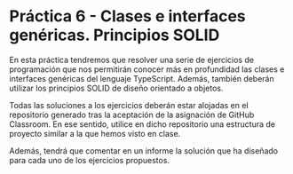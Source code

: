 # Práctica 6 - Clases e interfaces genéricas. Principios SOLID

En esta práctica tendremos que resolver una serie de ejercicios de programación que nos
permitirán conocer más en profundidad las clases e interfaces genéricas del lenguaje 
TypeScript. Además, también deberán utilizar los principios SOLID de diseño orientado a 
objetos.

Todas las soluciones a los ejercicios deberán estar alojadas en el repositorio generado 
tras la aceptación de la asignación de GitHub Classroom. En ese sentido, utilice en dicho 
repositorio una estructura de proyecto similar a la que hemos visto en clase.

Además, tendrá que comentar en un informe la solución que ha diseñado para cada uno de 
los ejercicios propuestos.